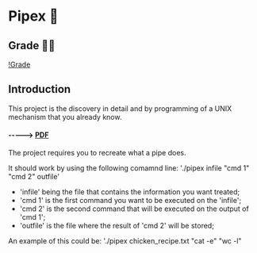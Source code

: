 # Pipex :postbox:

## Grade 🧑‍🎓

[!Grade]()

## Introduction

This project is the discovery in detail and by programming of a UNIX mechanism that you already know.

#### -----> [PDF]()

The project requires you to recreate what a pipe does.

It should work by using the following comamnd line:
'./pipex infile "cmd 1" "cmd 2" outfile'

  - 'infile' being the file that contains the information you want treated;
  - 'cmd 1' is the first command you want to be executed on the 'infile';
  - 'cmd 2' is the second command that will be executed on the output of 'cmd 1';
  - 'outfile' is the file where the result of 'cmd 2' will be stored;

An example of this could be: './pipex chicken_recipe.txt "cat -e" "wc -l"
